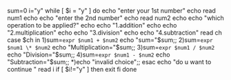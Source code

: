 sum=0
i="y"
while [ $i = "y" ]
do
echo "enter your 1st number"
echo
read num1
echo
echo "enter the 2nd number"
echo
read num2
echo
echo "which operation to be applied?"
echo
echo "1.addition"
echo
echo "2.multiplication"
echo
echo "3.division"
echo
echo "4.subtraction"
read ch
case $ch in
   1)sum=`expr $num1 + $num2`
    echo "sum="$sum;;
   2)sum=`expr $num1 \* $num2`
    echo "Multiplication="$sum;; 
   3)sum=`expr $num1 / $num2`
    echo "Division="$sum;;
   4)sum=`expr $num1 - $num2`
   echo "Subtraction="$sum;;
   *)echo "invalid choice";;
   esac
  echo "do u want to continue "
  read i
  if [ $i!="y" ]
  then 
  exit
  fi 
  done
   
